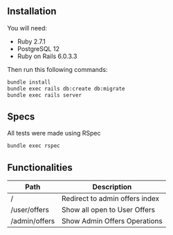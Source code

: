 ## Installation

You will need:
* Ruby 2.7.1
* PostgreSQL 12
* Ruby on Rails 6.0.3.3

Then run this following commands:
```bash
bundle install
bundle exec rails db:create db:migrate
bundle exec rails server
```


## Specs
All tests were made using RSpec

```bash
bundle exec rspec
```

## Functionalities

| Path | Description |
| ------ | ----------- |
| /   | Redirect to admin offers index  |
| /user/offers | Show all open to User Offers  |
| /admin/offers | Show Admin Offers Operations  |
